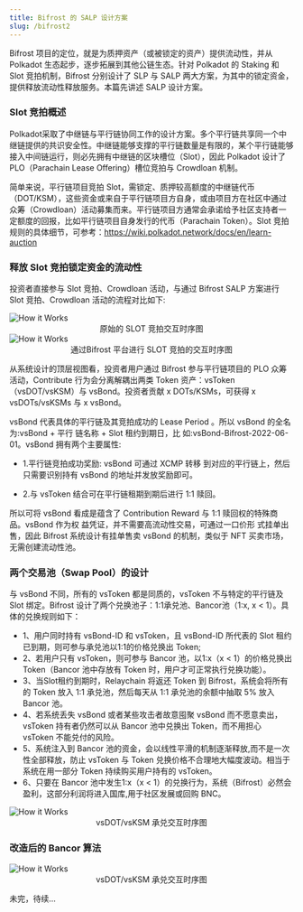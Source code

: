 ```yaml
---
title: Bifrost 的 SALP 设计方案
slug: /bifrost2
---
```


Bifrost 项目的定位，就是为质押资产（或被锁定的资产）提供流动性，并从 Polkadot 生态起步，逐步拓展到其他公链生态。针对 Polkadot 的 Staking 和 Slot 竞拍机制，Bifrost 分别设计了 SLP 与 SALP 两大方案，为其中的锁定资金，提供释放流动性释放服务。本篇先讲述 SALP 设计方案。

### Slot 竞拍概述
Polkadot采取了中继链与平行链协同工作的设计方案。多个平行链共享同一个中继链提供的共识安全性。中继链能够支撑的平行链数量是有限的，某个平行链能够接入中间链运行，则必先拥有中继链的区块槽位（Slot），因此 Polkadot 设计了 PLO（Parachain Lease Offering）槽位竞拍与 Crowdloan 机制。

简单来说，平行链项目竞拍 Slot，需锁定、质押较高额度的中继链代币（DOT/KSM），这些资金或来自于平行链项目方自身，或由项目方在社区中通过众筹（Crowdloan）活动募集而来。平行链项目方通常会承诺给予社区支持者一定额度的回报，比如平行链项目自身发行的代币（Parachain Token）。Slot 竞拍规则的具体细节，可参考：https://wiki.polkadot.network/docs/en/learn-auction

### 释放 Slot 竞拍锁定资金的流动性

投资者直接参与 Slot 竞拍、Crowdloan 活动，与通过 Bifrost SALP 方案进行 Slot 竞拍、Crowdloan 活动的流程对比如下:

<img src="../picture/bifrost-salp-plo1.png" alt="How it Works" />

<center>原始的 SLOT 竞拍交互时序图</center>

<img src="../picture/bifrost-salp-plo2.png" alt="How it Works" />

<center>通过Bifrost 平台进行 SLOT 竞拍的交互时序图</center>

从系统设计的顶层视图看，投资者用户通过 Bifrost 参与平行链项目的 PLO 众筹活动，Contribute 行为会分离解耦出两类 Token 资产：vsToken（vsDOT/vsKSM）与 vsBond。投资者贡献 x DOTs/KSMs，可获得 x vsDOTs/vsKSMs 与 x vsBond。

vsBond 代表具体的平行链及其竞拍成功的 Lease Period 。所以 vsBond 的全名为:vsBond + 平行 链名称 + Slot 租约到期日，比 如:vsBond-Bifrost-2022-06-01。vsBond 拥有两个主要属性:

- 1.平行链竞拍成功奖励: vsBond 可通过 XCMP 转移 到对应的平行链上，然后只需要识别持有 vsBond 的地址并发放奖励即可。

- 2.与 vsToken 结合可在平行链租期到期后进行 1:1 赎回。

所以可将 vsBond 看成是蕴含了 Contribution Reward 与 1:1 赎回权的特殊商品。vsBond 作为权 益凭证，并不需要高流动性交易，可通过一口价形 式挂单出售，因此 Bifrost 系统设计有挂单售卖 vsBond 的机制，类似于 NFT 买卖市场，无需创建流动性池。

### 两个交易池（Swap Pool）的设计

与 vsBond 不同，所有的 vsToken 都是同质的，vsToken 不与特定的平行链及 Slot 绑定。Bifrost 设计了两个兑换池子：1:1承兑池、Bancor池（1:x, x < 1）。具体的兑换规则如下：
- 1、用户同时持有 vsBond-ID 和 vsToken，且 vsBond-ID 所代表的 Slot 租约已到期，则可参与承兑池以1:1的价格兑换出 Token;
- 2、若用户只有 vsToken，则可参与 Bancor 池，以1:x（x < 1）的价格兑换出 Token（Bancor 池中存放有 Token 时，用户才可正常执行兑换功能）。
- 3、当Slot租约到期时，Relaychain 将返还 Token 到 Bifrost，系统会将所有的 Token 放入 1:1 承兑池，然后每天从 1:1 承兑池的余额中抽取 5% 放入 Bancor 池。
- 4、若系统丢失 vsBond 或者某些攻击者故意囤聚 vsBond 而不愿意卖出，vsToken 持有者仍然可以从 Bancor 池中兑换出 Token，而不用担心 vsToken 不能兑付的风险。
- 5、系统注入到 Bancor 池的资金，会以线性平滑的机制逐渐释放,而不是一次性全部释放，防止 vsToken 与 Token 兑换价格不合理地大幅度波动。相当于系统在用一部分 Token 持续购买用户持有的 vsToken。
- 6、只要在 Bancor 池中发生1:x（x < 1）的兑换行为，系统（Bifrost）必然会盈利，这部分利润将进入国库,用于社区发展或回购 BNC。


<img src="../picture/bifrost-salp-bancor1.png" alt="How it Works" />

<center>vsDOT/vsKSM 承兑交互时序图</center>

### 改造后的 Bancor 算法

<img src="../picture/bifrost-salp-bancor2.png" alt="How it Works" />

<center>vsDOT/vsKSM 承兑交互时序图</center>

未完，待续...
